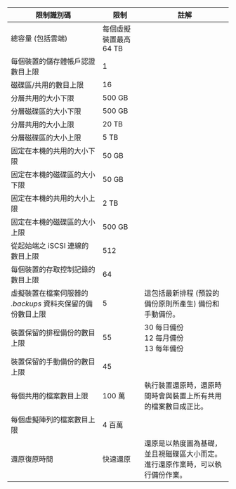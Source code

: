 

| **限制識別碼**                                                                          | **限制**     | **註解**                                                                                                                                                     |
|-----------------------------------------------------------------------------------------------|---------------|------------------------------------------------------------------------------------------------------------------------------------------------------------------|
| 總容量 (包括雲端) | 每個虛擬裝置最高 64 TB |
| 每個裝置的儲存體帳戶認證數目上限                                      | 1             |                                                                                                                                                                  |
| 磁碟區/共用的數目上限                                                              | 16            |                                                                                                                                                                  |
| 分層共用的大小下限                                                           | 500 GB        |                                                                                                                                                                  |
| 分層磁碟區的大小下限                                                          | 500 GB        |                                                                                                                                                                  |
| 分層共用的大小上限                                                         | 20 TB         |                                                                                                                                                                  |
| 分層磁碟區的大小上限                                                         | 5 TB         |                                                                                                                                                                  |
| 固定在本機的共用的大小下限                                                 | 50 GB         |                                                                                                                                                                  |
| 固定在本機的磁碟區的大小下限                                                 | 50 GB         |                                                                                                                                                                  |
| 固定在本機的共用的大小上限                                                 | 2 TB          |                                                                                                                                                                  |
| 固定在本機的磁碟區的大小上限                                                 | 500 GB          |                                                                                                                                                                  |
| 從起始端之 iSCSI 連線的數目上限                                           | 512           |                                                                                                                                                                  |
| 每個裝置的存取控制記錄的數目上限                                           | 64            |                                                                                                                                                                  |
| 虛擬裝置在檔案伺服器的 *.backups* 資料夾保留的備份數目上限 | 5             | 這包括最新排程 (預設的備份原則所產生) 備份和手動備份。                                                             |
| 裝置保留的排程備份的數目上限                                              | 55 | 30 每日備份<br>12 每月備份<br>13 每年備份                                                                                                                                                 |
| 裝置保留的手動備份的數目上限 | 45 | |
| 每個共用的檔案數目上限                                         | 100 萬            | 執行裝置還原時，還原時間時會與裝置上所有共用的檔案數目成正比。 |
| 每個虛擬陣列的檔案數目上限| 4 百萬 |  |
| 還原復原時間                                                                          | 快速還原 | 還原是以熱度圖為基礎，並且視磁碟區大小而定。<br>進行還原作業時，可以執行備份作業。                                                                                            |



<!--HONumber=Oct16_HO2-->



